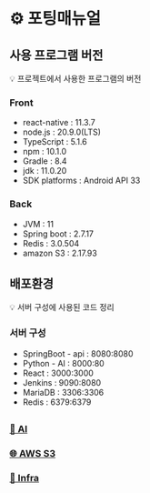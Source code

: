 # ⚙️ 포팅매뉴얼

## 사용 프로그램 버전

<aside>
💡 프로젝트에서 사용한 프로그램의 버전
</aside>

### Front

- react-native : 11.3.7
- node.js : 20.9.0(LTS)
- TypeScript : 5.1.6
- npm : 10.1.0
- Gradle : 8.4
- jdk : 11.0.20
- SDK platforms : Android API 33

### Back

- JVM : 11
- Spring boot : 2.7.17
- Redis : 3.0.504
- amazon S3 : 2.17.93

## 배포환경

<aside>
💡 서버 구성에 사용된 코드 정리
</aside>

### 서버 구성

- SpringBoot - api : 8080:8080
- Python - AI : 8000:80
- React : 3000:3000
- Jenkins : 9090:8080
- MariaDB : 3306:3306
- Redis : 6379:6379

## 

### [🤖 AI](AI/)
### [🌐 AWS S3](AWS_S3/)
### [🔧 Infra](Infra/)
